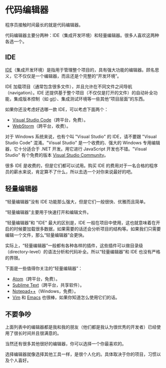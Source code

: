 # 代码编辑器

程序员接触时间最长的就是代码编辑器。

代码编辑器主要分两种：IDE（集成开发环境）和轻量编辑器。很多人喜欢这两种各选一个。

## IDE

[IDE](https://en.wikipedia.org/wiki/Integrated_development_environment)（集成开发环境）是指用于管理整个项目的，具有强大功能的编辑器。顾名思义，它不仅仅是一个编辑器，而且还是个完整的“开发环境”。

IDE 加载项目（通常包含很多文件），并且允许在不同文件之间导航（navigation）。IDE 还提供基于整个项目（不仅仅是打开的文件）的自动补全功能，集成版本控制（如 [git](https://git-scm.com/)）、集成测试环境等一些其他“项目层面”的东西。

如果你还没考虑好选哪一款 IDE，可以考虑下面两个：

- [Visual Studio Code](https://code.visualstudio.com/)（跨平台，免费）。
- [WebStorm](http://www.jetbrains.com/webstorm/)（跨平台，收费）。

对于 Windows 系统来说，也有个叫 "Visual Studio" 的 IDE，请不要跟 "Visual Studio Code" 混淆。"Visual Studio" 是一个收费的、强大的 Windows 专用编辑器，它十分适合于 .NET 开发。用它进行 JavaScript 开发也不错。"Visual Studio" 有个免费的版本 [Visual Studio Community](https://www.visualstudio.com/vs/community/)。

很多 IDE 是收费的，但是它们都可以试用。购买 IDE 的费用对于一名合格的程序员的薪水来说，肯定算不了什么，所以去选一个对你来说最好的吧。

## 轻量编辑器

“轻量编辑器”没有 IDE 功能那么强大，但是它们一般很快、优雅而且简单。

“轻量编辑器”主要用于快速打开和编辑文件。

“轻量编辑器”和 "IDE" 最大的区别是，IDE 一般在项目中使用，这也就意味着在开启的时候要加载很多数据，如果需要的话还会分析项目的结构等。如果我们只需要编辑一个文件，那么“轻量编辑器”会更快。

实际上，“轻量编辑器”一般都有各种各样的插件，这些插件可以做目录级（directory-level）的语法分析和代码补全。所以“轻量编辑器”和 IDE 也没有严格的界限。

下面是一些值得你关注的“轻量编辑器”：

- [Atom](https://atom.io/)（跨平台，免费）。
- [Sublime Text](http://www.sublimetext.com)（跨平台，共享软件）。
- [Notepad++](https://notepad-plus-plus.org/)（Windows，免费）。
- [Vim](http://www.vim.org/) 和 [Emacs](https://www.gnu.org/software/emacs/) 也很棒，如果你知道怎么使用它们的话。

## 不要争吵

上面列表中的编辑器都是我和我的朋友（他们都是我认为很优秀的开发者）已经使用了很长时间并且很满意的。

当然还有很多其他很好的编辑器，你可以选择一个你最喜欢的。

选择编辑器就像选择其他工具一样，是很个人化的。具体取决于你的项目，习惯以及个人喜好。
